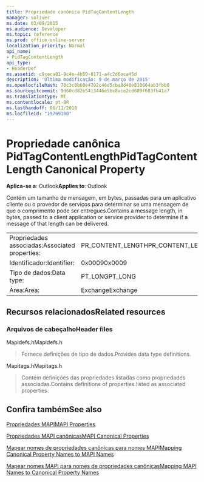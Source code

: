 ```yaml
---
title: Propriedade canônica PidTagContentLength
manager: soliver
ms.date: 03/09/2015
ms.audience: Developer
ms.topic: reference
ms.prod: office-online-server
localization_priority: Normal
api_name:
- PidTagContentLength
api_type:
- HeaderDef
ms.assetid: c9ceca01-9c4e-4b59-8171-a4c2d6aca45d
description: 'Última modificação: 9 de março de 2015'
ms.openlocfilehash: 70c3c0b60e4792c46d5cba8d40e810664ab3fbb0
ms.sourcegitcommit: 9d60cd82b5413446e5bc8ace2cd689f683fb41a7
ms.translationtype: MT
ms.contentlocale: pt-BR
ms.lasthandoff: 06/11/2018
ms.locfileid: "19769100"
---
```

# <a name="pidtagcontentlength-canonical-property"></a><span data-ttu-id="963fb-103">Propriedade canônica PidTagContentLength</span><span class="sxs-lookup"><span data-stu-id="963fb-103">PidTagContentLength Canonical Property</span></span>

  
  
<span data-ttu-id="963fb-104">**Aplica-se a**: Outlook</span><span class="sxs-lookup"><span data-stu-id="963fb-104">**Applies to**: Outlook</span></span> 
  
<span data-ttu-id="963fb-105">Contém um tamanho de mensagem, em bytes, passadas para um aplicativo cliente ou o provedor de serviços para determinar se uma mensagem de que o comprimento pode ser entregues.</span><span class="sxs-lookup"><span data-stu-id="963fb-105">Contains a message length, in bytes, passed to a client application or service provider to determine if a message of that length can be delivered.</span></span> 
  
|||
|:-----|:-----|
|<span data-ttu-id="963fb-106">Propriedades associadas:</span><span class="sxs-lookup"><span data-stu-id="963fb-106">Associated properties:</span></span>  <br/> |<span data-ttu-id="963fb-107">PR_CONTENT_LENGTH</span><span class="sxs-lookup"><span data-stu-id="963fb-107">PR_CONTENT_LENGTH</span></span>  <br/> |
|<span data-ttu-id="963fb-108">Identificador:</span><span class="sxs-lookup"><span data-stu-id="963fb-108">Identifier:</span></span>  <br/> |<span data-ttu-id="963fb-109">0x0009</span><span class="sxs-lookup"><span data-stu-id="963fb-109">0x0009</span></span>  <br/> |
|<span data-ttu-id="963fb-110">Tipo de dados:</span><span class="sxs-lookup"><span data-stu-id="963fb-110">Data type:</span></span>  <br/> |<span data-ttu-id="963fb-111">PT_LONG</span><span class="sxs-lookup"><span data-stu-id="963fb-111">PT_LONG</span></span>  <br/> |
|<span data-ttu-id="963fb-112">Área:</span><span class="sxs-lookup"><span data-stu-id="963fb-112">Area:</span></span>  <br/> |<span data-ttu-id="963fb-113">Exchange</span><span class="sxs-lookup"><span data-stu-id="963fb-113">Exchange</span></span>  <br/> |
   
## <a name="related-resources"></a><span data-ttu-id="963fb-114">Recursos relacionados</span><span class="sxs-lookup"><span data-stu-id="963fb-114">Related resources</span></span>

### <a name="header-files"></a><span data-ttu-id="963fb-115">Arquivos de cabeçalho</span><span class="sxs-lookup"><span data-stu-id="963fb-115">Header files</span></span>

<span data-ttu-id="963fb-116">Mapidefs.h</span><span class="sxs-lookup"><span data-stu-id="963fb-116">Mapidefs.h</span></span>
  
> <span data-ttu-id="963fb-117">Fornece definições de tipo de dados.</span><span class="sxs-lookup"><span data-stu-id="963fb-117">Provides data type definitions.</span></span>
    
<span data-ttu-id="963fb-118">Mapitags.h</span><span class="sxs-lookup"><span data-stu-id="963fb-118">Mapitags.h</span></span>
  
> <span data-ttu-id="963fb-119">Contém definições das propriedades listadas como propriedades associadas.</span><span class="sxs-lookup"><span data-stu-id="963fb-119">Contains definitions of properties listed as associated properties.</span></span>
    
## <a name="see-also"></a><span data-ttu-id="963fb-120">Confira também</span><span class="sxs-lookup"><span data-stu-id="963fb-120">See also</span></span>



[<span data-ttu-id="963fb-121">Propriedades MAPI</span><span class="sxs-lookup"><span data-stu-id="963fb-121">MAPI Properties</span></span>](mapi-properties.md)
  
[<span data-ttu-id="963fb-122">Propriedades MAPI canônicas</span><span class="sxs-lookup"><span data-stu-id="963fb-122">MAPI Canonical Properties</span></span>](mapi-canonical-properties.md)
  
[<span data-ttu-id="963fb-123">Mapear nomes de propriedades canônicas para nomes MAPI</span><span class="sxs-lookup"><span data-stu-id="963fb-123">Mapping Canonical Property Names to MAPI Names</span></span>](mapping-canonical-property-names-to-mapi-names.md)
  
[<span data-ttu-id="963fb-124">Mapear nomes MAPI para nomes de propriedades canônicas</span><span class="sxs-lookup"><span data-stu-id="963fb-124">Mapping MAPI Names to Canonical Property Names</span></span>](mapping-mapi-names-to-canonical-property-names.md)

